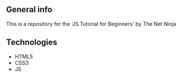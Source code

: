 ## General info

This is a repository for the 'JS Tutorial for Beginners' by The Net Ninja

## Technologies

* HTML5
* CSS3
* JS
